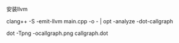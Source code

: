 安装llvm

clang++ -S -emit-llvm main.cpp -o - | opt -analyze -dot-callgraph


dot -Tpng -ocallgraph.png callgraph.dot